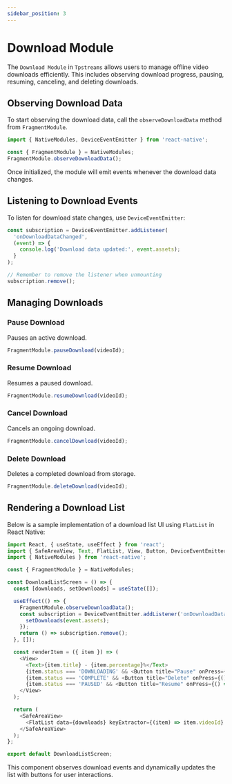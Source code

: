 ```yaml
---
sidebar_position: 3
---
```


# Download Module

The `Download Module` in `Tpstreams` allows users to manage offline video downloads efficiently. This includes observing download progress, pausing, resuming, canceling, and deleting downloads.

## Observing Download Data

To start observing the download data, call the `observeDownloadData` method from `FragmentModule`.

```js
import { NativeModules, DeviceEventEmitter } from 'react-native';

const { FragmentModule } = NativeModules;
FragmentModule.observeDownloadData();
```

Once initialized, the module will emit events whenever the download data changes.

## Listening to Download Events

To listen for download state changes, use `DeviceEventEmitter`:

```js
const subscription = DeviceEventEmitter.addListener(
  'onDownloadDataChanged',
  (event) => {
    console.log('Download data updated:', event.assets);
  }
);

// Remember to remove the listener when unmounting
subscription.remove();
```

## Managing Downloads

### Pause Download
Pauses an active download.

```js
FragmentModule.pauseDownload(videoId);
```

### Resume Download
Resumes a paused download.

```js
FragmentModule.resumeDownload(videoId);
```

### Cancel Download
Cancels an ongoing download.

```js
FragmentModule.cancelDownload(videoId);
```

### Delete Download
Deletes a completed download from storage.

```js
FragmentModule.deleteDownload(videoId);
```

## Rendering a Download List

Below is a sample implementation of a download list UI using `FlatList` in React Native:

```js
import React, { useState, useEffect } from 'react';
import { SafeAreaView, Text, FlatList, View, Button, DeviceEventEmitter } from 'react-native';
import { NativeModules } from 'react-native';

const { FragmentModule } = NativeModules;

const DownloadListScreen = () => {
  const [downloads, setDownloads] = useState([]);

  useEffect(() => {
    FragmentModule.observeDownloadData();
    const subscription = DeviceEventEmitter.addListener('onDownloadDataChanged', (event) => {
      setDownloads(event.assets);
    });
    return () => subscription.remove();
  }, []);

  const renderItem = ({ item }) => (
    <View>
      <Text>{item.title} - {item.percentage}%</Text>
      {item.status === 'DOWNLOADING' && <Button title="Pause" onPress={() => FragmentModule.pauseDownload(item.videoId)} />}
      {item.status === 'COMPLETE' && <Button title="Delete" onPress={() => FragmentModule.deleteDownload(item.videoId)} />}
      {item.status === 'PAUSED' && <Button title="Resume" onPress={() => FragmentModule.resumeDownload(item.videoId)} />}
    </View>
  );

  return (
    <SafeAreaView>
      <FlatList data={downloads} keyExtractor={(item) => item.videoId} renderItem={renderItem} />
    </SafeAreaView>
  );
};

export default DownloadListScreen;
```

This component observes download events and dynamically updates the list with buttons for user interactions.


